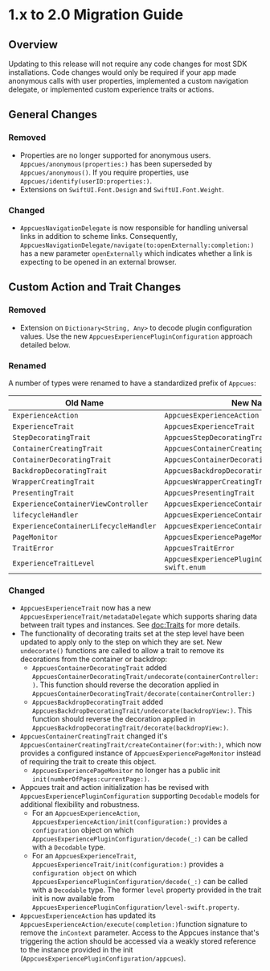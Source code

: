 # 1.x to 2.0 Migration Guide

## Overview

Updating to this release will not require any code changes for most SDK installations.  Code changes would only be required if your app made anonymous calls with user properties, implemented a custom navigation delegate, or implemented custom experience traits or actions.

## General Changes

### Removed

- Properties are no longer supported for anonymous users. `Appcues/anonymous(properties:)` has been superseded by ``Appcues/anonymous()``. If you require properties, use ``Appcues/identify(userID:properties:)``.
- Extensions on `SwiftUI.Font.Design` and `SwiftUI.Font.Weight`.

### Changed

- ``AppcuesNavigationDelegate`` is now responsible for handling universal links in addition to scheme links. Consequently, ``AppcuesNavigationDelegate/navigate(to:openExternally:completion:)`` has a new parameter `openExternally` which indicates whether a link is expecting to be opened in an external browser.

## Custom Action and Trait Changes

### Removed

- Extension on `Dictionary<String, Any>` to decode plugin configuration values. Use the new ``AppcuesExperiencePluginConfiguration`` approach detailed below.

### Renamed

A number of types were renamed to have a standardized prefix of `Appcues`:

| Old Name                              | New Name                                                  |
| ------------------------------------- | --------------------------------------------------------- |
| `ExperienceAction`                    | ``AppcuesExperienceAction``                               |
| `ExperienceTrait`                     | ``AppcuesExperienceTrait``                                |
| `StepDecoratingTrait`                 | ``AppcuesStepDecoratingTrait``                            |
| `ContainerCreatingTrait`              | ``AppcuesContainerCreatingTrait``                         |
| `ContainerDecoratingTrait`            | ``AppcuesContainerDecoratingTrait``                       |
| `BackdropDecoratingTrait`             | ``AppcuesBackdropDecoratingTrait``                        |
| `WrapperCreatingTrait`                | ``AppcuesWrapperCreatingTrait``                           |
| `PresentingTrait`                     | ``AppcuesPresentingTrait``                                |
| `ExperienceContainerViewController`   | ``AppcuesExperienceContainerViewController``              |
| `lifecycleHandler`                    | ``AppcuesExperienceContainer/eventHandler``               |
| `ExperienceContainerLifecycleHandler` | ``AppcuesExperienceContainerEventHandler``                |
| `PageMonitor`                         | ``AppcuesExperiencePageMonitor``                          |
| `TraitError`                          | ``AppcuesTraitError``                                     |
| `ExperienceTraitLevel`                | ``AppcuesExperiencePluginConfiguration/Level-swift.enum`` |

### Changed

- ``AppcuesExperienceTrait`` now has a new ``AppcuesExperienceTrait/metadataDelegate`` which supports sharing data between trait types and instances. See <doc:Traits> for more details.
- The functionality of decorating traits set at the step level have been updated to apply only to the step on which they are set. New `undecorate()` functions are called to allow a trait to remove its decorations from the container or backdrop:
    - ``AppcuesContainerDecoratingTrait`` added ``AppcuesContainerDecoratingTrait/undecorate(containerController:)``. This function should reverse the decoration applied in ``AppcuesContainerDecoratingTrait/decorate(containerController:)``
    - ``AppcuesBackdropDecoratingTrait`` added ``AppcuesBackdropDecoratingTrait/undecorate(backdropView:)``. This function should reverse the decoration applied in ``AppcuesBackdropDecoratingTrait/decorate(backdropView:)``.
- ``AppcuesContainerCreatingTrait`` changed it's  ``AppcuesContainerCreatingTrait/createContainer(for:with:)``, which now provides a configured instance of ``AppcuesExperiencePageMonitor`` instead of requiring the trait to create this object.
    - ``AppcuesExperiencePageMonitor`` no longer has a public init `init(numberOfPages:currentPage:)`.
- Appcues trait and action initialization has be revised with ``AppcuesExperiencePluginConfiguration`` supporting `Decodable` models for additional flexibility and robustness.
    - For an ``AppcuesExperienceAction``, ``AppcuesExperienceAction/init(configuration:)`` provides a `configuration` object on which ``AppcuesExperiencePluginConfiguration/decode(_:)`` can be called with a `Decodable` type.
    - For an ``AppcuesExperienceTrait``, ``AppcuesExperienceTrait/init(configuration:)`` provides a `configuration object` on which ``AppcuesExperiencePluginConfiguration/decode(_:)`` can be called with a `Decodable` type. The former `level` property provided in the trait init is now available from ``AppcuesExperiencePluginConfiguration/level-swift.property``. 
- ``AppcuesExperienceAction`` has updated its ``AppcuesExperienceAction/execute(completion:)``function signature to remove the `inContext` parameter. Access to the Appcues instance that's triggering the action should be accessed via a weakly stored reference to the instance provided in the init (``AppcuesExperiencePluginConfiguration/appcues``).
